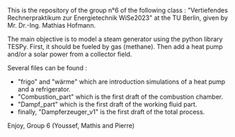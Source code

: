 This is the repository of the group n°6 of the following class :
"Vertiefendes Rechnerpraktikum zur Energietechnik WiSe2023" at the TU Berlin, given by Mr. Dr.-Ing. Mathias Hofmann.

The main objective is to model a steam generator using the python library TESPy. 
First, it should be fueled by gas (methane).
Then add a heat pump and/or a solar power from a collector field.

Several files can be found :
- "frigo" and "wärme" which are introduction simulations of a heat pump and a refrigerator.
- "Combustion_part"  which is the first draft of the combustion chamber.
- "Dampf_part" which is the first draft of the working fluid part.
- finally, "Dampferzeuger_v1" is the first draft of the total process.

Enjoy, 
Group 6 (Youssef, Mathis and Pierre)
